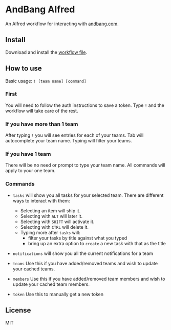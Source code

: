 # AndBang Alfred
An Alfred workflow for interacting with [andbang.com](https://andbang.com).

## Install
Download and install the [workflow file](https://github.com/lukekarrys/andbang-alfred/raw/master/dist/AndBang.alfredworkflow).

## How to use

Basic usage: `! [team name] [command]`

### First
You will need to follow the auth instructions to save a token. Type `!` and the workflow will take care of the rest.

### If you have more than 1 team
After typing `!` you will see entries for each of your teams. Tab will autocomplete your team name. Typing will filter your teams.

### If you have 1 team
There will be no need or prompt to type your team name. All commands will apply to your one team.

### Commands

- `tasks` will show you all tasks for your selected team. There are different ways to interact with them:
  - Selecting an item will ship it.
  - Selecting with `ALT` will later it.
  - Selecting with `SHIFT` will activate it.
  - Selecting with `CTRL` will delete it.
  - Typing more after `tasks` will:
    - filter your tasks by title against what you typed
    - bring up an extra option to `create` a new task with that as the title

- `notifications` will show you all the current notifications for a team

- `teams` Use this if you have added/removed teams and wish to update your cached teams.
- `members` Use this if you have added/removed team members and wish to update your cached team members.
- `token` Use this to manually get a new token

## License
MIT
